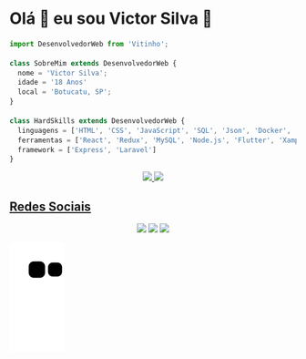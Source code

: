 # Olá 🤙 eu sou Victor Silva 🤪
```js
import DesenvolvedorWeb from 'Vitinho';

class SobreMim extends DesenvolvedorWeb {
  nome = 'Victor Silva';
  idade = '18 Anos'
  local = 'Botucatu, SP';
}

class HardSkills extends DesenvolvedorWeb {
  linguagens = ['HTML', 'CSS', 'JavaScript', 'SQL', 'Json', 'Docker', 'PHP', 'Dart' ];
  ferramentas = ['React', 'Redux', 'MySQL', 'Node.js', 'Flutter', 'Xampp'];
  framework = ['Express', 'Laravel']
}
```

<div align="center">
  <a href="https://github.com/VictorSilva27">
  <img height="180em" src="https://github-readme-stats.vercel.app/api?username=VictorSilva27&show_icons=true&theme=dracula&include_all_commits=true&count_private=true"/>
 <img height="180em" src="https://github-readme-stats.vercel.app/api/top-langs/?username=VictorSilva27&layout=compact&langs_count=7&theme=dracula"/>
</div>

<!-- -------------------------------------------------------------- -->

  ## Redes Sociais
  
  <div> 
   
  <p align="center">
  <a href="mailto:victoradaosilva2@gmail.com" alt="Gmail"  target="_blank">
  <img src="https://img.shields.io/badge/-Gmail-FF0000?style=flat-square&labelColor=FF0000&logo=gmail&logoColor=white&link=LINK-DO-SEU-EMAIL" /></a>
 
  <a href="https://www.linkedin.com/in/victor-silva-52b085213/" alt="Linkedin"  target="_blank">
  <img src="https://img.shields.io/badge/-Linkedin-0e76a8?style=flat-square&logo=Linkedin&logoColor=white&link=LINK-DO-SEU-LINKEDIN" /></a>

  <a href="https://instagram.com/_victor.a.s" alt="Instagram"  target="_blank">
  <img src="https://img.shields.io/badge/-Instagram-DF0174?style=flat-square&labelColor=DF0174&logo=instagram&logoColor=white&link=LINK-DO-SEU-INSTAGRAM"/></a>
</p>

  ![Snake animation](https://github.com/VictorSilva27/VictorSilva27/blob/output/github-contribution-grid-snake.svg)

 </div>
